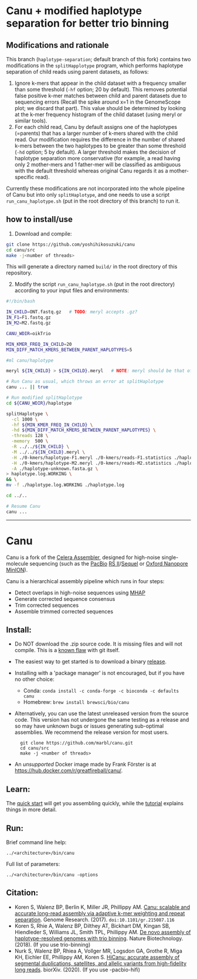 # Canu + modified haplotype separation for better trio binning

## Modifications and rationale

This branch (`haplotype-separation`; default branch of this fork) contains two modifications in the `splitHapplotype` program, which performs haplotype separation of child reads using parent datasets, as follows:

1. Ignore k-mers that appear in the child dataset with a frequency smaller than some threshold (`-hf` option; 20 by default). This removes potential false positive k-mer matches between child and parent datasets due to sequencing errors (Recall the spike around x=1 in the GenomeScope plot; we discard that part). This value should be determined by looking at the k-mer frequency histogram of the child dataset (using meryl or similar tools).
2. For each child read, Canu by default assigns one of the haplotypes (=parents) that has a larger number of k-mers shared with the child read. Our modification requires the difference in the number of shared k-mers between the two haplotypes to be greater than some threshold (`-hd` option; 5 by default). A larger threshold makes the decision of haplotype separation more conservative (for example, a read having only 2 mother-mers and 1 father-mer will be classified as ambiguous with the default threshold whereas original Canu regards it as a mother-specific read).

Currently these modifications are not incorporated into the whole pipeline of Canu but into only `splitHaplotype`, and one needs to use a script `run_canu_haplotype.sh` (put in the root directory of this branch) to run it.

## how to install/use

1. Download and compile:

```bash
git clone https://github.com/yoshihikosuzuki/canu
cd canu/src
make -j<number of threads>
```

This will generate a directory named `build/` in the root directory of this repository.

2. Modify the script `run_canu_haplotype.sh` (put in the root directory) according to your input files and environments:

```bash
#!/bin/bash

IN_CHILD=ONT.fastq.gz   # TODO: meryl accepts .gz?
IN_F1=F1.fastq.gz
IN_M2=M2.fastq.gz

CANU_WDIR=oikTrio

MIN_KMER_FREQ_IN_CHILD=20
MIN_DIFF_MATCH_KMERS_BETWEEN_PARENT_HAPLOTYPES=5

#ml canu/haplotype

meryl ${IN_CHILD} > ${IN_CHILD}.meryl   # NOTE: meryl should be that of Canu

# Run Canu as usual, which throws an error at splitHaplotype
canu ... || true

# Run modified splitHaplotype
cd ${CANU_WDIR}/haplotype

splitHaplotype \
  -cl 1000 \
  -hf ${MIN_KMER_FREQ_IN_CHILD} \
  -hd ${MIN_DIFF_MATCH_KMERS_BETWEEN_PARENT_HAPLOTYPES} \
  -threads 128 \
  -memory  500 \
  -R ../../${IN_CHILD} \
  -M ../../${IN_CHILD}.meryl \
  -H ./0-kmers/haplotype-F1.meryl ./0-kmers/reads-F1.statistics ./haplotype-F1.fasta.gz \
  -H ./0-kmers/haplotype-M2.meryl ./0-kmers/reads-M2.statistics ./haplotype-M2.fasta.gz \
  -A ./haplotype-unknown.fasta.gz \
> haplotype.log.WORKING \
&& \
mv -f ./haplotype.log.WORKING ./haplotype.log

cd ../..

# Resume Canu
canu ...   
```

---

# Canu 

Canu is a fork of the [Celera Assembler](http://wgs-assembler.sourceforge.net/wiki/index.php?title=Main_Page), designed for high-noise single-molecule sequencing (such as the [PacBio](http://www.pacb.com) [RS II](http://www.pacb.com/products-and-services/pacbio-systems/rsii/)/[Sequel](http://www.pacb.com/products-and-services/pacbio-systems/sequel/) or [Oxford Nanopore](https://www.nanoporetech.com/) [MinION](https://nanoporetech.com/products)).

Canu is a hierarchical assembly pipeline which runs in four steps:

* Detect overlaps in high-noise sequences using [MHAP](https://github.com/marbl/MHAP)
* Generate corrected sequence consensus
* Trim corrected sequences
* Assemble trimmed corrected sequences

## Install:

* Do NOT download the .zip source code.  It is missing files and will not compile.  This is a [known flaw](https://github.com/dear-github/dear-github/issues/214) with git itself.

* The easiest way to get started is to download a binary [release](http://github.com/marbl/canu/releases).

* Installing with a 'package manager' is not encouraged, but if you have no other choice:
  * Conda: `conda install -c conda-forge -c bioconda -c defaults canu`
  * Homebrew: `brew install brewsci/bio/canu`

* Alternatively, you can use the latest unreleased version from the source code.  This version has not undergone the same testing as a release and so may have unknown bugs or issues generating sub-optimal assemblies. We recommend the release version for most users.

        git clone https://github.com/marbl/canu.git
        cd canu/src
        make -j <number of threads>

 * An *unsupported* Docker image made by Frank Förster is at https://hub.docker.com/r/greatfireball/canu/.

## Learn:

The [quick start](http://canu.readthedocs.io/en/latest/quick-start.html) will get you assembling quickly, while the [tutorial](http://canu.readthedocs.io/en/latest/tutorial.html) explains things in more detail.

## Run:

Brief command line help:

    ../<architecture>/bin/canu

Full list of parameters:

    ../<architecture>/bin/canu -options

## Citation:
 - Koren S, Walenz BP, Berlin K, Miller JR, Phillippy AM. [Canu: scalable and accurate long-read assembly via adaptive k-mer weighting and repeat separation](https://doi.org/10.1101/gr.215087.116). Genome Research. (2017). `doi:10.1101/gr.215087.116`
 - Koren S, Rhie A, Walenz BP, Dilthey AT, Bickhart DM, Kingan SB, Hiendleder S, Williams JL, Smith TPL, Phillippy AM. [De novo assembly of haplotype-resolved genomes with trio binning](http://doi.org/10.1038/nbt.4277).  Nature Biotechnology.  (2018). (If you use trio-binning)
 - Nurk S, Walenz BP, Rhiea A, Vollger MR, Logsdon GA, Grothe R, Miga KH, Eichler EE, Phillippy AM, Koren S. [HiCanu: accurate assembly of segmental duplications, satellites, and allelic variants from high-fidelity long reads](https://doi.org/10.1101/2020.03.14.992248).  biorXiv.  (2020). (If you use -pacbio-hifi)
 

